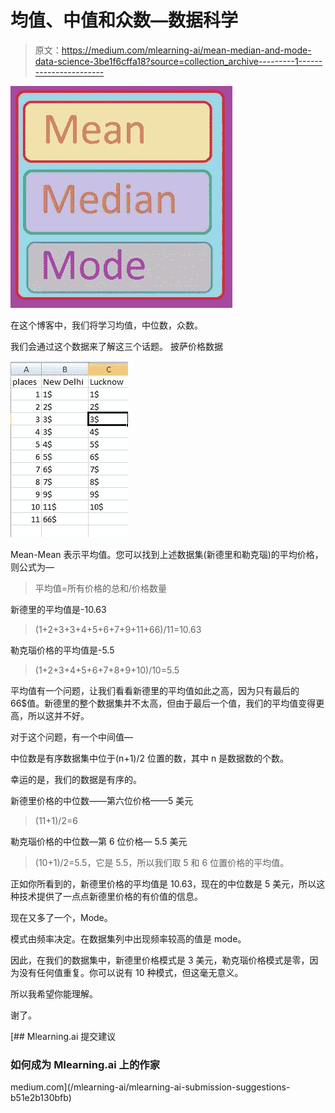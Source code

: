 # 均值、中值和众数—数据科学

> 原文：<https://medium.com/mlearning-ai/mean-median-and-mode-data-science-3be1f6cffa18?source=collection_archive---------1----------------------->

![](img/485a7347baf687374ae0c804e8bc3872.png)

在这个博客中，我们将学习均值，中位数，众数。

我们会通过这个数据来了解这三个话题。
披萨价格数据

![](img/ed08bacd7680f5e649d11886a1a9e138.png)

Mean-Mean 表示平均值。您可以找到上述数据集(新德里和勒克瑙)的平均价格，则公式为—

> 平均值=所有价格的总和/价格数量

新德里的平均值是-10.63

> (1+2+3+3+4+5+6+7+9+11+66)/11=10.63

勒克瑙价格的平均值是-5.5

> (1+2+3+4+5+6+7+8+9+10)/10=5.5

平均值有一个问题，让我们看看新德里的平均值如此之高，因为只有最后的 66$值。新德里的整个数据集并不太高，但由于最后一个值，我们的平均值变得更高，所以这并不好。

对于这个问题，有一个中间值—

中位数是有序数据集中位于(n+1)/2 位置的数，其中 n 是数据数的个数。

幸运的是，我们的数据是有序的。

新德里价格的中位数——第六位价格——5 美元

> (11+1)/2=6

勒克瑙价格的中位数—第 6 位价格— 5.5 美元

> (10+1)/2=5.5，它是 5.5，所以我们取 5 和 6 位置价格的平均值。

正如你所看到的，新德里价格的平均值是 10.63，现在的中位数是 5 美元，所以这种技术提供了一点点新德里价格的有价值的信息。

现在又多了一个，Mode。

模式由频率决定。在数据集列中出现频率较高的值是 mode。

因此，在我们的数据集中，新德里价格模式是 3 美元，勒克瑙价格模式是零，因为没有任何值重复。你可以说有 10 种模式，但这毫无意义。

所以我希望你能理解。

谢了。

[](/mlearning-ai/mlearning-ai-submission-suggestions-b51e2b130bfb) [## Mlearning.ai 提交建议

### 如何成为 Mlearning.ai 上的作家

medium.com](/mlearning-ai/mlearning-ai-submission-suggestions-b51e2b130bfb)